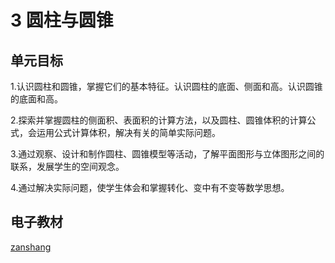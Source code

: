 # 3 圆柱与圆锥

## 单元目标

1.认识圆柱和圆锥，掌握它们的基本特征。认识圆柱的底面、侧面和高。认识圆锥的底面和高。

2.探索并掌握圆柱的侧面积、表面积的计算方法，以及圆柱、圆锥体积的计算公式，会运用公式计算体积，解决有关的简单实际问题。

3.通过观察、设计和制作圆柱、圆锥模型等活动，了解平面图形与立体图形之间的联系，发展学生的空间观念。

4.通过解决实际问题，使学生体会和掌握转化、变中有不变等数学思想。

## 电子教材

<Ebook grade="xxsx6b" :pages="17" :paged="39" ></Ebook>

[zanshang](../res/zanshang.md ':include')